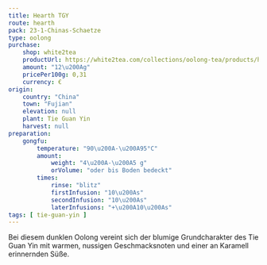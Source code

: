 ```yaml
---
title: Hearth TGY
route: hearth
pack: 23-1-Chinas-Schaetze
type: oolong
purchase:
    shop: white2tea
    productUrl: https://white2tea.com/collections/oolong-tea/products/hearth-tieguanyin
    amount: "12\u200Ag"
    pricePer100g: 0,31
    currency: €
origin:
    country: "China"
    town: "Fujian"
    elevation: null
    plant: Tie Guan Yin
    harvest: null
preparation:
    gongfu:
        temperature: "90\u200A-\u200A95°C"
        amount:
            weight: "4\u200A-\u200A5 g"
            orVolume: "oder bis Boden bedeckt"
        times:
            rinse: "blitz"
            firstInfusion: "10\u200As"
            secondInfusion: "10\u200As"
            laterInfusions: "+\u200A10\u200As"
tags: [ tie-guan-yin ]
---
```

Bei diesem dunklen Oolong vereint sich der blumige Grundcharakter des Tie Guan Yin mit warmen, nussigen Geschmacksnoten und einer an Karamell erinnernden Süße.